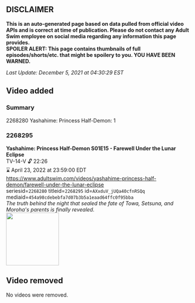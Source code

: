 ## DISCLAIMER
**This is an auto-generated page based on data pulled from official video APIs and is correct at time of publication. Please do not contact any Adult Swim employee on social media regarding any information this page provides.**  
**SPOILER ALERT: This page contains thumbnails of full episodes/shorts/etc. that might be spoilery to you. YOU HAVE BEEN WARNED.**  

_Last Update: December 5, 2021 at 04:30:29 EST_
## Video added
### Summary
2268280 Yashahime: Princess Half-Demon: 1  
### 2268295
**Yashahime: Princess Half-Demon S01E15 - Farewell Under the Lunar Eclipse**  
TV-14-V 🔓 22:26  
⌛ April 23, 2022 at 23:59:00 EDT  
https://www.adultswim.com/videos/yashahime-princess-half-demon/farewell-under-the-lunar-eclipse  
seriesid=`2268280` titleid=`2268295` id=`AXxduV_jUQa40cfnRSQq` mediaid=`454a98cdebebfa7d07b3b5a1eaad64ffc0f95bba`  
_The truth behind the night that sealed the fate of Towa, Setsuna, and Moroha's parents is finally revealed._  
<a href="https://media.cdn.adultswim.com/uploads/20211008/thumbnails/2_2110811896-YashahimePrincessHalfDemon_115_FarewellTheLunarEclipse.png"><img src="https://media.cdn.adultswim.com/uploads/20211008/thumbnails/2_2110811896-YashahimePrincessHalfDemon_115_FarewellTheLunarEclipse.png" height="144px" /></a>
## Video removed
No videos were removed.  
